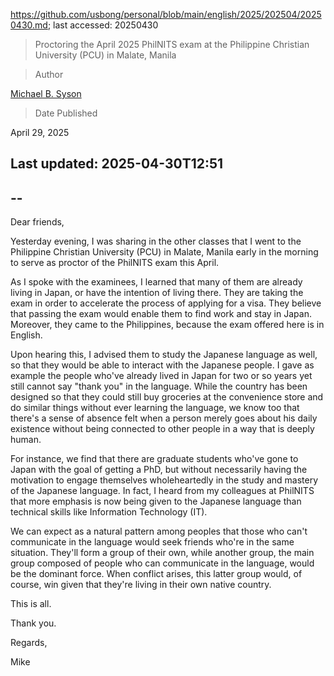 https://github.com/usbong/personal/blob/main/english/2025/202504/20250430.md; last accessed: 20250430

> Proctoring the April 2025 PhilNITS exam at the Philippine Christian University (PCU) in Malate, Manila

> Author

[Michael B. Syson](https://www.linkedin.com/in/michaelsyson/)

> Date Published

April 29, 2025

## Last updated: 2025-04-30T12:51


## --


Dear friends,

Yesterday evening, I was sharing in the other classes that I went to the Philippine Christian University (PCU) in Malate, Manila early in the morning to serve as proctor of the PhilNITS exam this April. 

As I spoke with the examinees, I learned that many of them are already living in Japan, or have the intention of living there. They are taking the exam in order to accelerate the process of applying for a visa. They believe that passing the exam would enable them to find work and stay in Japan. Moreover, they came to the Philippines, because the exam offered here is in English. 

Upon hearing this, I advised them to study the Japanese language as well, so that they would be able to interact with the Japanese people. I gave as example the people who've already lived in Japan for two or so years yet still cannot say "thank you" in the language. While the country has been designed so that they could still buy groceries at the convenience store and do similar things without ever learning the language, we know too that there's a sense of absence felt when a person merely goes about his daily existence without being connected to other people in a way that is deeply human. 

For instance, we find that there are graduate students who've gone to Japan with the goal of getting a PhD, but without necessarily having the motivation to engage themselves wholeheartedly in the study and mastery of the Japanese language. In fact, I heard from my colleagues at PhilNITS that more emphasis is now being given to the Japanese language than technical skills like Information Technology (IT). 

We can expect as a natural pattern among peoples that those who can't communicate in the language would seek friends who're in the same situation. They'll form a group of their own, while another group, the main group composed of people who can communicate in the language, would be the dominant force. When conflict arises, this latter group would, of course, win given that they're living in their own native country.

This is all.

Thank you.

Regards,

Mike
